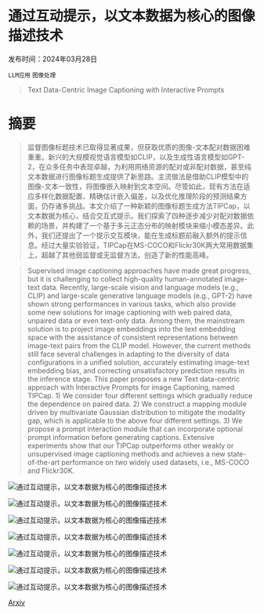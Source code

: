 # 通过互动提示，以文本数据为核心的图像描述技术

发布时间：2024年03月28日

`LLM应用` `图像处理`

> Text Data-Centric Image Captioning with Interactive Prompts

# 摘要

> 监督图像标题技术已取得显著成果，但获取优质的图像-文本配对数据困难重重。新兴的大规模视觉语言模型如CLIP，以及生成性语言模型如GPT-2，在众多任务中表现卓越，为利用网络资源的配对或非配对数据，甚至纯文本数据进行图像标题生成提供了新思路。主流做法是借助CLIP模型中的图像-文本一致性，将图像嵌入映射到文本空间。尽管如此，现有方法在适应多样化数据配置、精确估计嵌入偏差，以及优化推理阶段的预测结果方面，仍存诸多挑战。本文介绍了一种新颖的图像标题生成方法TIPCap，以文本数据为核心，结合交互式提示。我们探索了四种逐步减少对配对数据依赖的场景，并构建了一个基于多元正态分布的映射模块来缩小模态差异。此外，我们还提出了一个提示交互模块，能在生成标题前融入额外的提示信息。经过大量实验验证，TIPCap在MS-COCO和Flickr30K两大常用数据集上，超越了其他弱监督或无监督方法，创造了新的性能高峰。

> Supervised image captioning approaches have made great progress, but it is challenging to collect high-quality human-annotated image-text data. Recently, large-scale vision and language models (e.g., CLIP) and large-scale generative language models (e.g., GPT-2) have shown strong performances in various tasks, which also provide some new solutions for image captioning with web paired data, unpaired data or even text-only data. Among them, the mainstream solution is to project image embeddings into the text embedding space with the assistance of consistent representations between image-text pairs from the CLIP model. However, the current methods still face several challenges in adapting to the diversity of data configurations in a unified solution, accurately estimating image-text embedding bias, and correcting unsatisfactory prediction results in the inference stage. This paper proposes a new Text data-centric approach with Interactive Prompts for image Captioning, named TIPCap. 1) We consider four different settings which gradually reduce the dependence on paired data. 2) We construct a mapping module driven by multivariate Gaussian distribution to mitigate the modality gap, which is applicable to the above four different settings. 3) We propose a prompt interaction module that can incorporate optional prompt information before generating captions. Extensive experiments show that our TIPCap outperforms other weakly or unsupervised image captioning methods and achieves a new state-of-the-art performance on two widely used datasets, i.e., MS-COCO and Flickr30K.

![通过互动提示，以文本数据为核心的图像描述技术](../../../paper_images/2403.19193/pipeline_compare_1.png)

![通过互动提示，以文本数据为核心的图像描述技术](../../../paper_images/2403.19193/x1.png)

![通过互动提示，以文本数据为核心的图像描述技术](../../../paper_images/2403.19193/x2.png)

![通过互动提示，以文本数据为核心的图像描述技术](../../../paper_images/2403.19193/x3.png)

![通过互动提示，以文本数据为核心的图像描述技术](../../../paper_images/2403.19193/x4.png)

![通过互动提示，以文本数据为核心的图像描述技术](../../../paper_images/2403.19193/x5.png)

![通过互动提示，以文本数据为核心的图像描述技术](../../../paper_images/2403.19193/x6.png)

[Arxiv](https://arxiv.org/abs/2403.19193)